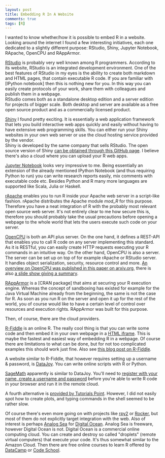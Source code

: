 ```yaml
---
layout: post
title: Embedding R In A Website
comments: true
tags: [R]
---
```

I wanted to know whether/how it is possible to embed R in a website. Looking around the internet I found a few interesting initiatives, each one dedicated to a slightly different purpose: RStudio, Shiny, Jupyter Notebook, RApache, OpenCPU and RAppArmor.<span class="more"></span>

[RStudio](https://www.rstudio.com/) is probably very well known among R programmers. According to its website, RStudio is an integrated development environment. One of the best features of RStudio in my eyes is the ability to create both markdown and HTML pages, that contain executable R code. If you are familiar with [IPython notebook] then this is nothing new for you. In this way you can easily create protocols of your work, share them with colleagues and publish them in a webpage.  
RStudio comes both as a standalone desktop edition and a server edition for projects of bigger scale. Both desktop and server are available as a free open source product and as a commercially licensed product.

[Shiny](http://shiny.rstudio.com/) I found pretty exciting. It is essentially a web application framework that lets you build interactive web apps quickly and easily without having to have extensive web programming skills. You can either run your Shiny websites in your own web server or use the cloud hosting service provided by the vendor.  
Shiny is developed by the same company that sells RStudio. The open source version of Shiny [can be obtained through this GitHub page](https://github.com/rstudio/shiny). I believe there's also a cloud where you can upload your R web apps.

[Jupyter Notebook](http://jupyter.org/) looks very impressive to me. Being essentially an extension of the already mentioned IPython Notebook (and thus requiring Python to run) you can write research reports easily, mix comments with executable code etc. Besides Python and R many more languages are supported like Scala, Julia or Haskell.

[rApache](http://rapache.net/) enables you to run R inside your Apache web server in a script-like fashion. rApache distributes the Apache module _mod\_R_ for this purpose. Therefore you have a neat integration of R with the probably most relevant open source web server. It's not entirely clear to me how secure this is, therefore you should probably take the usual precautions before opening a webpage to the whole world that lets the users execute such code on your server.

[OpenCPU](https://www.opencpu.org/) is both an API plus server. On the one hand, it defines a REST-API that enables you to call R code on any server implementing this standard. As it is RESTful, you can easily create HTTP requests executing your R commands in an intuitive way. On the other hand, OpenCPU is also a server. The server can be set up on top of for example rApache or RStudio server. It handles object serialization, security, resource control and more. [An overview on OpenCPU was published in this paper on arxiv.org](http://arxiv.org/abs/1406.4806), there is also [a slide show giving a summary](http://jeroenooms.github.io/opencpu-slides/#1).

[RAppArmor](https://cran.r-project.org/web/packages/RAppArmor/index.html) is a [CRAN package] that aims at securing your R execution engine. Whereas the concept of sandboxing has existed for example for the Java Virtual Machine already from the beginning, the same is not the case for R. As soon as you run R on the server and open it up for the rest of the world, you of course would like to have a certain level of control over resources and execution rights. RAppArmor was built for this purpose.

Then, of course, there are the cloud providers.

[R-Fiddle](http://www.r-fiddle.org/) is an online R. The really cool thing is that you can write some code and then embed it in your own webpage in a [HTML iframe](http://www.w3schools.com/tags/tag_iframe.asp). This is maybe the fastest and easiest way of embedding R in a webpage. Of course there are limitations to what can be done, but for not too complicated examples this should work just fine. Also see [this blog post on R-Fiddle](http://www.r-bloggers.com/r-fiddle-an-online-playground-for-r-code/).

A website similar to R-Fiddle, that however requires setting up a username & password, is [DataJoy](https://www.getdatajoy.com/). You can write online scripts with R or Python.

[SageMath](http://www.sagemath.com/) apparently is similar to DataJoy. You'll need to [register with your name, create a username and password](https://cloud.sagemath.com/) before you're able to write R code in your browser and run it in the remote cloud.

A fourth alternative is [provided by Tutorials Point](http://www.tutorialspoint.com/codingground.htm). However, I did not easily spot how to create plots, and typing commands in the shell seemed to be rather slow.

Of course there's even more going on with projects like [rpy2](http://rpy.sourceforge.net/rpy2.html) or [Rocker](http://dirk.eddelbuettel.com/blog/2014/10/23/), but most of them do not explicitly target integration with the web. Also of interest is perhaps [Analog Sea](https://github.com/sckott/analogsea) for [Digital Ocean](https://www.digitalocean.com/). Analog Sea is freeware, however Digital Ocean is not. Digital Ocean is a commercial online computing cloud. You can create and destroy so called "droplets" (remote virtual computers) that execute your code. It's thus somewhat similar to the Amazon Cloud. Then there are free online courses to learn R offered by [DataCamp](https://www.datacamp.com/) or [Code School](https://www.codeschool.com/).